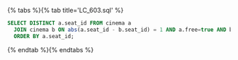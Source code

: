 {% tabs %}{% tab title='LC_603.sql' %}

```sql
SELECT DISTINCT a.seat_id FROM cinema a
  JOIN cinema b ON abs(a.seat_id - b.seat_id) = 1 AND a.free=true AND b.free=true
  ORDER BY a.seat_id;
```

{% endtab %}{% endtabs %}
